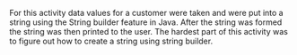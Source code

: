 For this activity data values for a customer were taken and were put into a string using the String builder feature in Java. 
After the string was formed the string was then printed to the user. 
The hardest part of this activity was to figure out how to create a string using string builder. 
